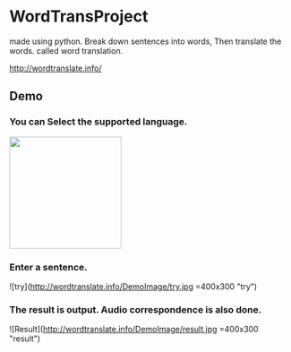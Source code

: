 WordTransProject
====

made using python. Break down sentences into words, Then translate the words. called word translation.

http://wordtranslate.info/

## Demo

### You can Select the supported language.

<img src="http://wordtranslate.info/DemoImage/top.jpg" width="200" height="200" />

### Enter a sentence.

![try](http://wordtranslate.info/DemoImage/try.jpg =400x300 "try")

### The result is output. Audio correspondence is also done.

![Result](http://wordtranslate.info/DemoImage/result.jpg =400x300 "result")
